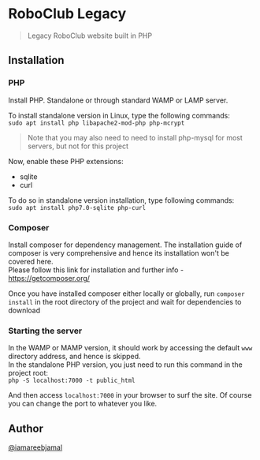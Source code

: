 # RoboClub Legacy
> Legacy RoboClub website built in PHP


## Installation

### PHP

Install PHP. Standalone or through standard WAMP or LAMP server.

To install standalone version in Linux, type the following commands:  
`sudo apt install php libapache2-mod-php php-mcrypt`

> Note that you may also need to need to install php-mysql for most servers, but not for this project

Now, enable these PHP extensions:
- sqlite
- curl

To do so in standalone version installation, type following commands:  
`sudo apt install php7.0-sqlite php-curl`

### Composer

Install composer for dependency management. The installation guide of composer is very comprehensive and hence its installation won't be covered here.  
Please follow this link for installation and further info - https://getcomposer.org/

Once you have installed composer either locally or globally, run `composer install` in the root directory of the project and wait for dependencies to download

### Starting the server

In the WAMP or MAMP version, it should work by accessing the default `www` directory address, and hence is skipped.  
In the standalone PHP version, you just need to run this command in the project root:  
`php -S localhost:7000 -t public_html`

And then access `localhost:7000` in your browser to surf the site. Of course you can change the port to whatever you like.

## Author

[@iamareebjamal](https:/github.com/iamareebjamal)